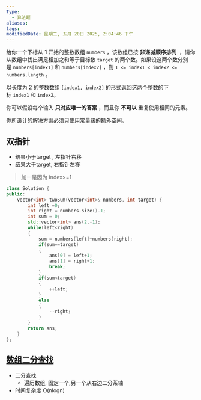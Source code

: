 ```yaml
---
Type:
  - 算法题
aliases: 
tags: 
modifiedDate: 星期二, 五月 20日 2025, 2:04:46 下午
---
```

给你一个下标从 **1** 开始的整数数组 `numbers` ，该数组已按 **非递减顺序排列**  ，请你从数组中找出满足相加之和等于目标数 `target` 的两个数。如果设这两个数分别是 `numbers[index1]` 和 `numbers[index2]` ，则 `1 <= index1 < index2 <= numbers.length` 。

以长度为 2 的整数数组 `[index1, index2]` 的形式返回这两个整数的下标 `index1` 和 `index2`。

你可以假设每个输入 **只对应唯一的答案** ，而且你 **不可以** 重复使用相同的元素。

你所设计的解决方案必须只使用常量级的额外空间。

## 双指针

- 结果小于target , 左指针右移
- 结果大于target, 右指针左移

> 加一是因为 index>=1

```cpp
class Solution {
public:
    vector<int> twoSum(vector<int>& numbers, int target) {
        int left =0;
        int right = numbers.size()-1;
        int sum = 0;
        std::vector<int> ans(2,-1);
        while(left<right)
        {
            sum = numbers[left]+numbers[right];
            if(sum==target) 
            {
                ans[0] = left+1;
                ans[1] = right+1;
                break;
            }
            if(sum<target)
            {
                ++left;
            }
            else
            {
                --right;
            }
        }
        return ans;
    }
};
```

## [数组二分查找](数组二分查找.md)

- 二分查找
	- 遍历数组, 固定一个,另一个从右边二分茶轴
- 时间复杂度 O(nlogn)
